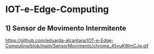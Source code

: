 # IOT-e-Edge-Computing

## 1) Sensor de Movimento Intermitente
https://github.com/eduarda-alcantara/IOT-e-Edge-Computing/blob/main/SensorMovimento/chrome_45yuKWmCJg.gif
